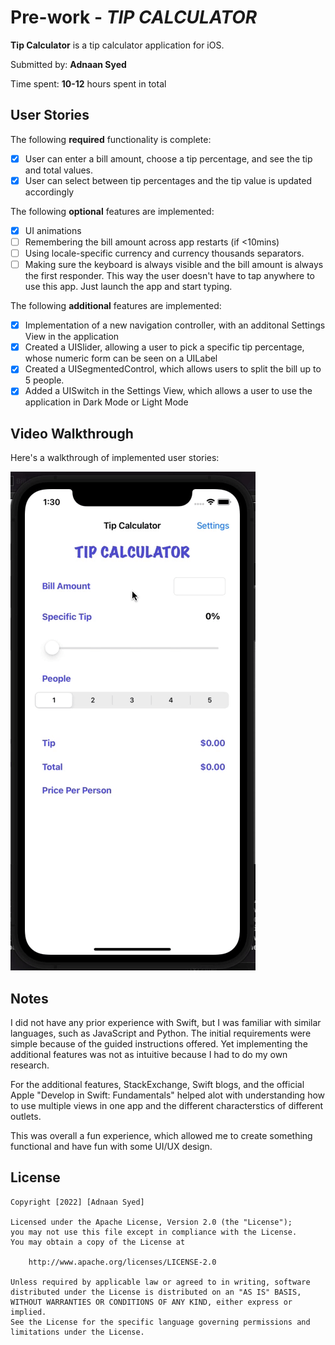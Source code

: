 # Pre-work - *TIP CALCULATOR*

**Tip Calculator** is a tip calculator application for iOS.

Submitted by: **Adnaan Syed**

Time spent: **10-12** hours spent in total

## User Stories

The following **required** functionality is complete:

* [x] User can enter a bill amount, choose a tip percentage, and see the tip and total values.
* [x] User can select between tip percentages and the tip value is updated accordingly

The following **optional** features are implemented:

* [x] UI animations
* [ ] Remembering the bill amount across app restarts (if <10mins)
* [ ] Using locale-specific currency and currency thousands separators.
* [ ] Making sure the keyboard is always visible and the bill amount is always the first responder. This way the user doesn't have to tap anywhere to use this app. Just launch the app and start typing.

The following **additional** features are implemented:

- [x] Implementation of a new navigation controller, with an additonal Settings View in the application
- [x] Created a UISlider, allowing a user to pick a specific tip percentage, whose numeric form can be seen on a UILabel
- [x] Created a UISegmentedControl, which allows users to split the bill up to 5 people. 
- [x] Added a UISwitch in the Settings View, which allows a user to use the application in Dark Mode or Light Mode

## Video Walkthrough

Here's a walkthrough of implemented user stories:

<img src='Prework/Assets.xcassets/xCode.gif' title='Video Walkthrough' width='' alt='Video Walkthrough' />

## Notes

I did not have any prior experience with Swift, but I was familiar with similar languages, such as JavaScript and Python. The initial requirements
were simple because of the guided instructions offered. Yet implementing the additional features was not as intuitive because I had to do my own 
research. 

For the additional features, StackExchange, Swift blogs, and the official Apple "Develop in Swift: Fundamentals" helped alot with understanding 
how to use multiple views in one app and the different characterstics of different outlets. 

This was overall a fun experience, which allowed me to create something functional and have fun with some UI/UX design.

## License

    Copyright [2022] [Adnaan Syed]

    Licensed under the Apache License, Version 2.0 (the "License");
    you may not use this file except in compliance with the License.
    You may obtain a copy of the License at

        http://www.apache.org/licenses/LICENSE-2.0

    Unless required by applicable law or agreed to in writing, software
    distributed under the License is distributed on an "AS IS" BASIS,
    WITHOUT WARRANTIES OR CONDITIONS OF ANY KIND, either express or implied.
    See the License for the specific language governing permissions and
    limitations under the License.
